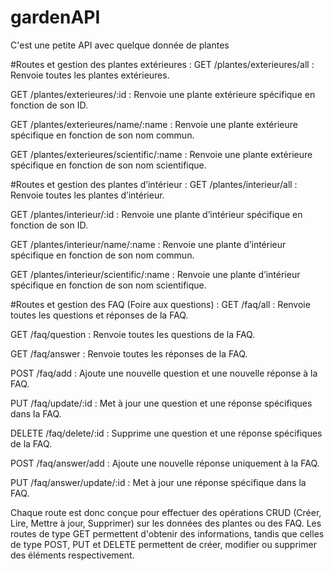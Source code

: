 # gardenAPI

C'est une petite API avec quelque donnée de plantes

#Routes et gestion des plantes extérieures :
GET /plantes/exterieures/all : Renvoie toutes les plantes extérieures.

GET /plantes/exterieures/:id : Renvoie une plante extérieure spécifique en fonction de son ID.

GET /plantes/exterieures/name/:name : Renvoie une plante extérieure spécifique en fonction de son nom commun.

GET /plantes/exterieures/scientific/:name : Renvoie une plante extérieure spécifique en fonction de son nom scientifique.

#Routes et gestion des plantes d’intérieur :
GET /plantes/interieur/all : Renvoie toutes les plantes d’intérieur.

GET /plantes/interieur/:id : Renvoie une plante d’intérieur spécifique en fonction de son ID.

GET /plantes/interieur/name/:name : Renvoie une plante d’intérieur spécifique en fonction de son nom commun.

GET /plantes/interieur/scientific/:name : Renvoie une plante d’intérieur spécifique en fonction de son nom scientifique.

#Routes et gestion des FAQ (Foire aux questions) :
GET /faq/all : Renvoie toutes les questions et réponses de la FAQ.

GET /faq/question : Renvoie toutes les questions de la FAQ.

GET /faq/answer : Renvoie toutes les réponses de la FAQ.

POST /faq/add : Ajoute une nouvelle question et une nouvelle réponse à la FAQ.

PUT /faq/update/:id : Met à jour une question et une réponse spécifiques dans la FAQ.

DELETE /faq/delete/:id : Supprime une question et une réponse spécifiques de la FAQ.

POST /faq/answer/add : Ajoute une nouvelle réponse uniquement à la FAQ.

PUT /faq/answer/update/:id : Met à jour une réponse spécifique dans la FAQ.

Chaque route est donc conçue pour effectuer des opérations CRUD (Créer, Lire, Mettre à jour, Supprimer) sur les données des plantes ou des FAQ. Les routes de type GET permettent d'obtenir des informations, tandis que celles de type POST, PUT et DELETE permettent de créer, modifier ou supprimer des éléments respectivement.
